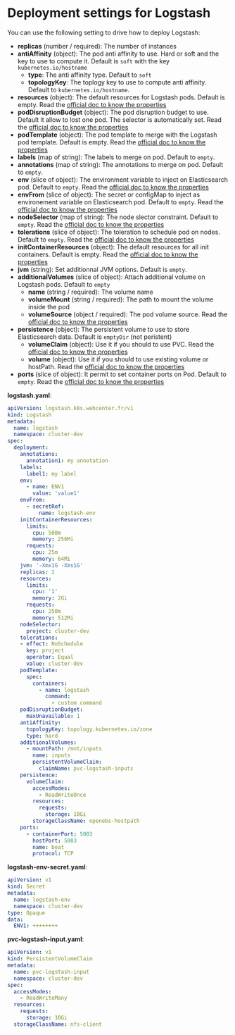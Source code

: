# Deployment settings for Logstash


You can use the following setting to drive how to deploy Logstash:
- **replicas** (number / required): The number of instances
- **antiAffinity** (object): The pod anti affinity to use. Hard or soft and the key to use to compute it. Default is `soft` with the key `kubernetes.io/hostname`
  - **type**: The anti affinity type. Default to `soft`
  - **topologyKey**: The toplogy key to use to compute anti affinity. Default to `kubernetes.io/hostname`.
- **resources** (object): The default resources for Logstash pods. Default is empty. Read the [official doc to know the properties](https://kubernetes.io/docs/concepts/configuration/manage-resources-containers/)
- **podDisruptionBudget** (object): The pod disruption budget to use. Default it allow to lost one pod. The selector is automatically set. Read the [official doc to know the properties](https://kubernetes.io/docs/tasks/run-application/configure-pdb/)
- **podTemplate** (object): The pod template to merge with the Logstash pod template. Default is empty. Read the [official doc to know the properties](https://kubernetes.io/docs/concepts/workloads/pods/)
- **labels** (map of string): The labels to merge on pod. Default to `empty`.
- **annotations** (map of string): The annotations to merge on pod. Default to `empty`.
- **env** (slice of object): The environment variable to inject on Elasticsearch pod. Default to `empty`. Read the [official doc to know the properties](https://kubernetes.io/docs/tasks/inject-data-application/define-environment-variable-container/)
- **envFrom** (slice of object): The secret or configMap to inject as environement variable on Elasticsearch pod. Default to `empty`. Read the [official doc to know the properties](https://kubernetes.io/docs/tasks/inject-data-application/define-environment-variable-container/)
- **nodeSelector** (map of string): The node slector constraint. Default to `empty`. Read the [official doc to know the properties](https://kubernetes.io/docs/concepts/scheduling-eviction/assign-pod-node/)
- **tolerations** (slice of object): The toleration to schedule pod on nodes. Default to `empty`. Read the [official doc to know the properties](https://kubernetes.io/docs/concepts/scheduling-eviction/taint-and-toleration/)
- **initContainerResources** (object): The default resources for all init containers. Default is empty. Read the [official doc to know the properties](https://kubernetes.io/docs/concepts/configuration/manage-resources-containers/)
- **jvm** (string): Set additionnal JVM options. Default is `empty`.
- **additionalVolumes** (slice of object): Attach additional volume on Logstash pods. Default to `empty`
  - **name** (string / required): The volume name
  - **volumeMount** (string / required): The path to mount the volume inside the pod
  - **volumeSource** (object / required): The pod volume source. Read the [official doc to know the properties](https://kubernetes.io/fr/docs/concepts/storage/volumes/)
- **persistence** (object): The persistent volume to use to store Elasticsearch data. Default is `emptyDir` (not peristent)
  - **volumeClaim** (object): Use it if you should to use PVC. Read the [official doc to know the properties](https://kubernetes.io/docs/concepts/storage/persistent-volumes/)
  - **volume** (object): Use it if you should to use existing volume or hostPath. Read the [official doc to know the properties](https://kubernetes.io/fr/docs/concepts/storage/volumes/)
- **ports** (slice of object): It permit to set container ports on Pod. Default to `empty`. Read the [official doc to know the properties](https://kubernetes.io/docs/concepts/workloads/pods/)


**logstash.yaml**:
```yaml
apiVersion: logstash.k8s.webcenter.fr/v1
kind: Logstash
metadata:
  name: logstash
  namespace: cluster-dev
spec:
  deployment:
    annotations:
      annotation1: my annotation
    labels:
      label1: my label
    env:
      - name: ENV1
        value: 'value1'
    envFrom:
      - secretRef:
          name: logstash-env
    initContainerResources:
      limits:
        cpu: 500m
        memory: 256Mi
      requests:
        cpu: 25m
        memory: 64Mi
    jvm: '-Xmx1G -Xms1G'
    replicas: 2
    resources:
      limits:
        cpu: '1'
        memory: 2Gi
      requests:
        cpu: 250m
        memory: 512Mi
    nodeSelector:
      project: cluster-dev
    tolerations:
    - effect: NoSchedule
      key: project
      operator: Equal
      value: cluster-dev
    podTemplate:
      spec:
        containers:
          - name: logstash
            command:
              - custom command
    podDisruptionBudget:
      maxUnavailable: 1
    antiAffinity:
      topologyKey: topology.kubernetes.io/zone
      type: hard
    additionalVolumes:
      - mountPath: /mnt/inputs
        name: inputs
        persistentVolumeClaim:
          claimName: pvc-logstash-inputs
    persistence:
      volumeClaim:
        accessModes:
          - ReadWriteOnce
        resources:
          requests:
            storage: 10Gi
        storageClassName: openebs-hostpath
    ports:
      - containerPort: 5003
        hostPort: 5003
        name: beat
        protocol: TCP
```

**logstash-env-secret.yaml**:
```yaml
apiVersion: v1
kind: Secret
metadata:
  name: logstash-env
  namespace: cluster-dev
type: Opaque
data:
  ENV1: ++++++++
```


**pvc-logstash-input.yaml**:
```yaml
apiVersion: v1
kind: PersistentVolumeClaim
metadata:
  name: pvc-logstash-input
  namespace: cluster-dev
spec:
  accessModes:
    - ReadWriteMany
  resources:
    requests:
      storage: 10Gi
  storageClassName: nfs-client
```
